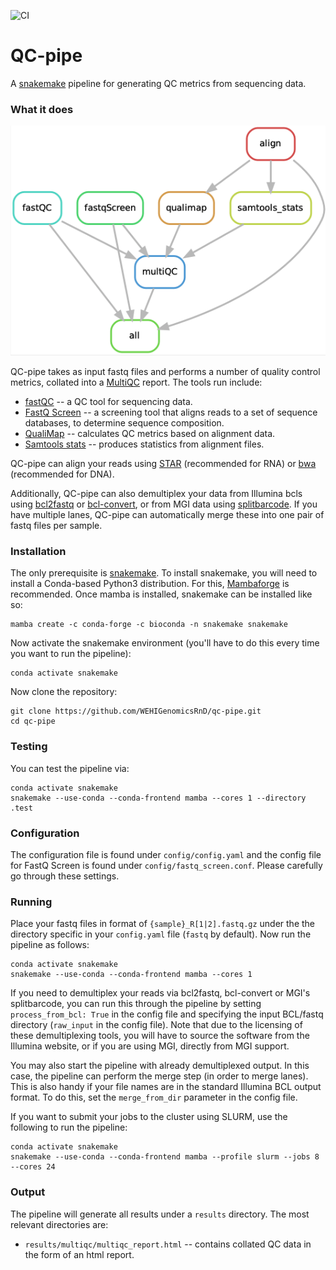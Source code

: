 ![CI](https://github.com/WEHIGenomicsRnD/qc-pipe/actions/workflows/main.yml/badge.svg)

# QC-pipe

A [snakemake](https://snakemake.readthedocs.io) pipeline for generating QC metrics from sequencing data.

### What it does ###

![workflow](dag.png)

QC-pipe takes as input fastq files and performs a number of quality control metrics, collated into a [MultiQC](https://multiqc.info/) report. The tools run include:

- [fastQC](https://www.bioinformatics.babraham.ac.uk/projects/fastqc/) -- a QC tool for sequencing data.
- [FastQ Screen](https://www.bioinformatics.babraham.ac.uk/projects/fastq_screen/) -- a screening tool that aligns reads to a set of sequence databases, to determine sequence composition.
- [QualiMap](http://qualimap.conesalab.org/) -- calculates QC metrics based on alignment data.
- [Samtools stats](https://www.htslib.org/doc/samtools-stats.html) -- produces statistics from alignment files.

QC-pipe can align your reads using [STAR](https://github.com/alexdobin/STAR) (recommended for RNA) or [bwa](http://bio-bwa.sourceforge.net/bwa.shtml) (recommended for DNA).

Additionally, QC-pipe can also demultiplex your data from Illumina bcls using [bcl2fastq](https://sapac.support.illumina.com/sequencing/sequencing_software/bcl2fastq-conversion-software.html) or [bcl-convert](https://sapac.support.illumina.com/sequencing/sequencing_software/bcl-convert.html), or from MGI data using [splitbarcode](https://github.com/MGI-tech-bioinformatics/splitBarcode). If you have multiple lanes, QC-pipe can automatically merge these into one pair of fastq files per sample.

### Installation ###

The only prerequisite is [snakemake](https://snakemake.readthedocs.io/en/stable/getting_started/installation.html). To install snakemake, you will need to install a Conda-based Python3 distribution. For this, [Mambaforge](https://github.com/conda-forge/miniforge#mambaforge) is recommended. Once mamba is installed, snakemake can be installed like so:

```
mamba create -c conda-forge -c bioconda -n snakemake snakemake
```

Now activate the snakemake environment (you'll have to do this every time you want to run the pipeline):

```
conda activate snakemake
```

Now clone the repository:

```
git clone https://github.com/WEHIGenomicsRnD/qc-pipe.git
cd qc-pipe
```

### Testing ###

You can test the pipeline via:

```
conda activate snakemake
snakemake --use-conda --conda-frontend mamba --cores 1 --directory .test
```

### Configuration ###

The configuration file is found under `config/config.yaml` and the config file for FastQ Screen is found under `config/fastq_screen.conf`. Please carefully go through these settings.

### Running ###

Place your fastq files in format of `{sample}_R[1|2].fastq.gz` under the the directory specific in your `config.yaml` file (`fastq` by default). Now run the pipeline as follows:

```
conda activate snakemake
snakemake --use-conda --conda-frontend mamba --cores 1
```

If you need to demultiplex your reads via bcl2fastq, bcl-convert or MGI's splitbarcode, you can run this through the pipeline by setting `process_from_bcl: True` in the config file and specifying the input BCL/fastq directory (`raw_input` in the config file). Note that due to the licensing of these demultiplexing tools, you will have to source the software from the Illumina website, or if you are using MGI, directly from MGI support.

You may also start the pipeline with already demultiplexed output. In this case, the pipeline can perform the merge step (in order to merge lanes). This is also handy if your file names are in the standard Illumina BCL output format. To do this, set the `merge_from_dir` parameter in the config file.

If you want to submit your jobs to the cluster using SLURM, use the following to run the pipeline:

```
conda activate snakemake
snakemake --use-conda --conda-frontend mamba --profile slurm --jobs 8 --cores 24
```

### Output ###

The pipeline will generate all results under a `results` directory. The most relevant directories are:

- `results/multiqc/multiqc_report.html` -- contains collated QC data in the form of an html report.
